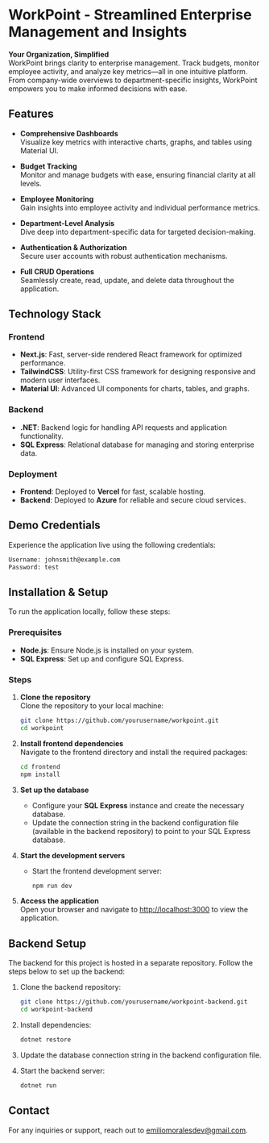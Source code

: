 # WorkPoint - Streamlined Enterprise Management and Insights

**Your Organization, Simplified**  
WorkPoint brings clarity to enterprise management. Track budgets, monitor employee activity, and analyze key metrics—all in one intuitive platform. From company-wide overviews to department-specific insights, WorkPoint empowers you to make informed decisions with ease.

## Features

- **Comprehensive Dashboards**  
  Visualize key metrics with interactive charts, graphs, and tables using Material UI.

- **Budget Tracking**  
  Monitor and manage budgets with ease, ensuring financial clarity at all levels.

- **Employee Monitoring**  
  Gain insights into employee activity and individual performance metrics.

- **Department-Level Analysis**  
  Dive deep into department-specific data for targeted decision-making.

- **Authentication & Authorization**  
  Secure user accounts with robust authentication mechanisms.

- **Full CRUD Operations**  
  Seamlessly create, read, update, and delete data throughout the application.

## Technology Stack

### Frontend
- **Next.js**: Fast, server-side rendered React framework for optimized performance.  
- **TailwindCSS**: Utility-first CSS framework for designing responsive and modern user interfaces.  
- **Material UI**: Advanced UI components for charts, tables, and graphs.

### Backend
- **.NET**: Backend logic for handling API requests and application functionality.  
- **SQL Express**: Relational database for managing and storing enterprise data.

### Deployment
- **Frontend**: Deployed to **Vercel** for fast, scalable hosting.  
- **Backend**: Deployed to **Azure** for reliable and secure cloud services.

## Demo Credentials

Experience the application live using the following credentials:

```bash
Username: johnsmith@example.com
Password: test
```

## Installation & Setup

To run the application locally, follow these steps:

### Prerequisites
- **Node.js**: Ensure Node.js is installed on your system.
- **SQL Express**: Set up and configure SQL Express.

### Steps

1. **Clone the repository**  
   Clone the repository to your local machine:

   ```bash
   git clone https://github.com/yourusername/workpoint.git
   cd workpoint
   ```

2. **Install frontend dependencies**  
   Navigate to the frontend directory and install the required packages:

   ```bash
   cd frontend
   npm install
   ```

3. **Set up the database**  
   - Configure your **SQL Express** instance and create the necessary database.  
   - Update the connection string in the backend configuration file (available in the backend repository) to point to your SQL Express database.

4. **Start the development servers**  

   - Start the frontend development server:

     ```bash
     npm run dev
     ```

5. **Access the application**  
   Open your browser and navigate to [http://localhost:3000](http://localhost:3000) to view the application.

## Backend Setup

The backend for this project is hosted in a separate repository. Follow the steps below to set up the backend:

1. Clone the backend repository:
   ```bash
   git clone https://github.com/yourusername/workpoint-backend.git
   cd workpoint-backend
   ```

2. Install dependencies:
   ```bash
   dotnet restore
   ```

3. Update the database connection string in the backend configuration file.

4. Start the backend server:
   ```bash
   dotnet run
   ```

## Contact

For any inquiries or support, reach out to [emiliomoralesdev@gmail.com](mailto:emiliomoralesdev@gmail.com).
